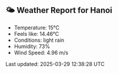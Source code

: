<!-- WEATHER-START -->
## 🌤 Weather Report for Hanoi

- Temperature: 15°C
- Feels like: 14.46°C
- Conditions: light rain
- Humidity: 73%
- Wind Speed: 4.96 m/s

Last updated: 2025-03-29 12:38:28 UTC
<!-- WEATHER-END -->
